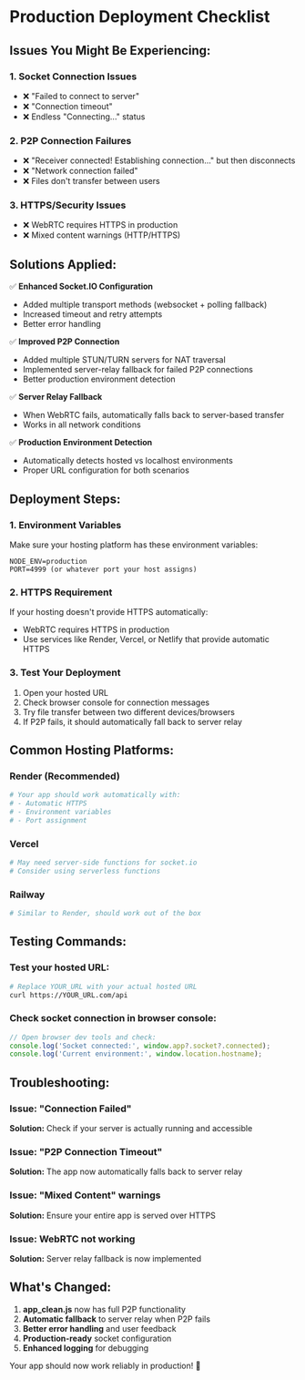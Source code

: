 # Production Deployment Checklist

## Issues You Might Be Experiencing:

### 1. **Socket Connection Issues**
- ❌ "Failed to connect to server"
- ❌ "Connection timeout"
- ❌ Endless "Connecting..." status

### 2. **P2P Connection Failures**
- ❌ "Receiver connected! Establishing connection..." but then disconnects
- ❌ "Network connection failed"
- ❌ Files don't transfer between users

### 3. **HTTPS/Security Issues**
- ❌ WebRTC requires HTTPS in production
- ❌ Mixed content warnings (HTTP/HTTPS)

## Solutions Applied:

✅ **Enhanced Socket.IO Configuration**
- Added multiple transport methods (websocket + polling fallback)
- Increased timeout and retry attempts
- Better error handling

✅ **Improved P2P Connection**
- Added multiple STUN/TURN servers for NAT traversal
- Implemented server-relay fallback for failed P2P connections
- Better production environment detection

✅ **Server Relay Fallback**
- When WebRTC fails, automatically falls back to server-based transfer
- Works in all network conditions

✅ **Production Environment Detection**
- Automatically detects hosted vs localhost environments
- Proper URL configuration for both scenarios

## Deployment Steps:

### 1. **Environment Variables**
Make sure your hosting platform has these environment variables:
```
NODE_ENV=production
PORT=4999 (or whatever port your host assigns)
```

### 2. **HTTPS Requirement**
If your hosting doesn't provide HTTPS automatically:
- WebRTC requires HTTPS in production
- Use services like Render, Vercel, or Netlify that provide automatic HTTPS

### 3. **Test Your Deployment**
1. Open your hosted URL
2. Check browser console for connection messages
3. Try file transfer between two different devices/browsers
4. If P2P fails, it should automatically fall back to server relay

## Common Hosting Platforms:

### **Render** (Recommended)
```bash
# Your app should work automatically with:
# - Automatic HTTPS
# - Environment variables
# - Port assignment
```

### **Vercel**
```bash
# May need server-side functions for socket.io
# Consider using serverless functions
```

### **Railway**
```bash
# Similar to Render, should work out of the box
```

## Testing Commands:

### Test your hosted URL:
```bash
# Replace YOUR_URL with your actual hosted URL
curl https://YOUR_URL.com/api
```

### Check socket connection in browser console:
```javascript
// Open browser dev tools and check:
console.log('Socket connected:', window.app?.socket?.connected);
console.log('Current environment:', window.location.hostname);
```

## Troubleshooting:

### Issue: "Connection Failed"
**Solution:** Check if your server is actually running and accessible

### Issue: "P2P Connection Timeout"
**Solution:** The app now automatically falls back to server relay

### Issue: "Mixed Content" warnings
**Solution:** Ensure your entire app is served over HTTPS

### Issue: WebRTC not working
**Solution:** Server relay fallback is now implemented

## What's Changed:

1. **app_clean.js** now has full P2P functionality
2. **Automatic fallback** to server relay when P2P fails
3. **Better error handling** and user feedback
4. **Production-ready** socket configuration
5. **Enhanced logging** for debugging

Your app should now work reliably in production! 🚀
